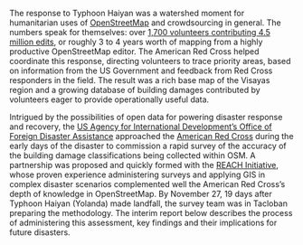 The response to Typhoon Haiyan was a watershed moment for humanitarian uses of [OpenStreetMap](http://openstreetmap.org) and crowdsourcing in general. The numbers speak for themselves: over [1,700 volunteers contributing 4.5 million edits](http://resultmaps.neis-one.org/osm-typhoon-haiyan-2013-contributors), or roughly 3 to 4 years worth of mapping from a highly productive OpenStreetMap editor. The American Red Cross helped coordinate this response, directing volunteers to trace priority areas, based on information from the US Government and feedback from Red Cross responders in the field. The result was a rich base map of the Visayas region and a growing database of building damages contributed by volunteers eager to provide operationally useful data.

Intrigued by the possibilities of open data for powering disaster response and recovery, the [US Agency for International Development’s Office of Foreign Disaster Assistance](http://www.usaid.gov/who-we-are/organization/bureaus/bureau-democracy-conflict-and-humanitarian-assistance/office-us) approached the [American Red Cross](http://redcross.org) during the early days of the disaster to commission a rapid survey of the accuracy of the building damage classifications being collected within OSM. A partnership was proposed and quickly formed with the [REACH Initiative](http://reach-initiative.org), whose proven experience administering surveys and applying GIS in complex disaster scenarios complemented well the American Red Cross’s depth of knowledge in OpenStreetMap. By November 27, 19 days after Typhoon Haiyan (Yolanda) made landfall, the survey team was in Tacloban preparing the methodology. The interim report below describes the process of administering this assessment, key findings and their implications for future disasters.